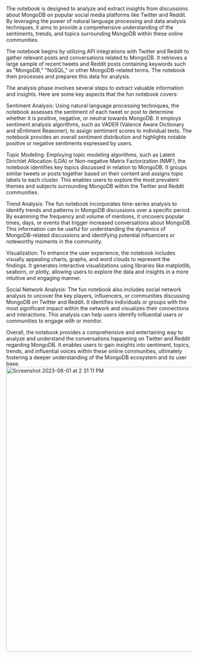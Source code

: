 The notebook is designed to analyze and extract insights from discussions about MongoDB on popular social media platforms like Twitter and Reddit. By leveraging the power of natural language processing and data analysis techniques, it aims to provide a comprehensive understanding of the sentiments, trends, and topics surrounding MongoDB within these online communities.

The notebook begins by utilizing API integrations with Twitter and Reddit to gather relevant posts and conversations related to MongoDB. It retrieves a large sample of recent tweets and Reddit posts containing keywords such as "MongoDB," "NoSQL," or other MongoDB-related terms. The notebook then processes and prepares this data for analysis.

The analysis phase involves several steps to extract valuable information and insights. Here are some key aspects that the fun notebook covers:

Sentiment Analysis: Using natural language processing techniques, the notebook assesses the sentiment of each tweet or post to determine whether it is positive, negative, or neutral towards MongoDB. It employs sentiment analysis algorithms, such as VADER (Valence Aware Dictionary and sEntiment Reasoner), to assign sentiment scores to individual texts. The notebook provides an overall sentiment distribution and highlights notable positive or negative sentiments expressed by users.

Topic Modeling: Employing topic modeling algorithms, such as Latent Dirichlet Allocation (LDA) or Non-negative Matrix Factorization (NMF), the notebook identifies key topics discussed in relation to MongoDB. It groups similar tweets or posts together based on their content and assigns topic labels to each cluster. This enables users to explore the most prevalent themes and subjects surrounding MongoDB within the Twitter and Reddit communities.

Trend Analysis: The fun notebook incorporates time-series analysis to identify trends and patterns in MongoDB discussions over a specific period. By examining the frequency and volume of mentions, it uncovers popular times, days, or events that trigger increased conversations about MongoDB. This information can be useful for understanding the dynamics of MongoDB-related discussions and identifying potential influencers or noteworthy moments in the community.

Visualization: To enhance the user experience, the notebook includes visually appealing charts, graphs, and word clouds to represent the findings. It generates interactive visualizations using libraries like matplotlib, seaborn, or plotly, allowing users to explore the data and insights in a more intuitive and engaging manner.

Social Network Analysis: The fun notebook also includes social network analysis to uncover the key players, influencers, or communities discussing MongoDB on Twitter and Reddit. It identifies individuals or groups with the most significant impact within the network and visualizes their connections and interactions. This analysis can help users identify influential users or communities to engage with or monitor.

Overall, the notebook provides a comprehensive and entertaining way to analyze and understand the conversations happening on Twitter and Reddit regarding MongoDB. It enables users to gain insights into sentiment, topics, trends, and influential voices within these online communities, ultimately fostering a deeper understanding of the MongoDB ecosystem and its user base.
<img width="772" alt="Screenshot 2023-06-01 at 2 31 11 PM" src="https://github.com/khanhvy31/Twitter-Reddit_Keywords_Analysis/assets/67845910/d690b5e6-fa8e-40aa-9a3f-8ee9ecc6dabf">

